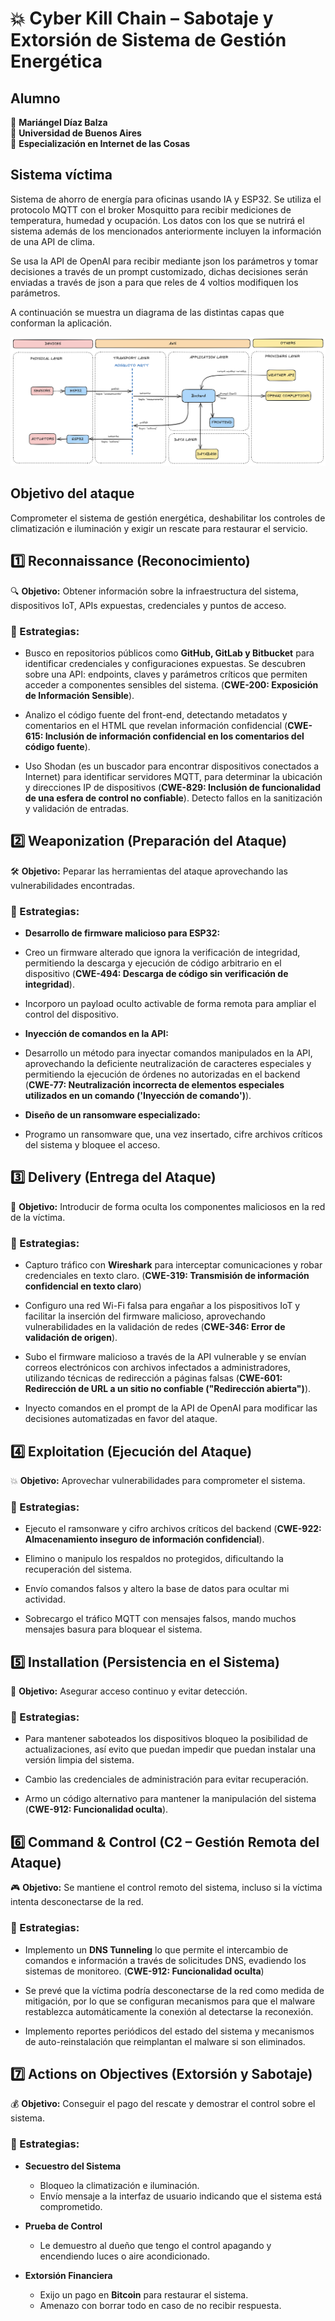 # 💥 Cyber Kill Chain – Sabotaje y Extorsión de Sistema de Gestión Energética

## Alumno

👤 **Mariángel Díaz Balza**<br>
🏫 **Universidad de Buenos Aires**<br>
📲 **Especialización en Internet de las Cosas**<br>

## Sistema víctima

Sistema de ahorro de energía para oficinas usando IA y ESP32. Se utiliza el protocolo MQTT con el broker Mosquitto para recibir mediciones de temperatura, humedad y ocupación. Los datos con los que se nutrirá el sistema además de los mencionados anteriormente incluyen la información de una API de clima.

Se usa la API de OpenAI para recibir mediante json los parámetros y tomar decisiones a través de un prompt customizado, dichas decisiones serán enviadas a través de json a para que reles de 4 voltios modifiquen los parámetros.

A continuación se muestra un diagrama de las distintas capas que conforman la aplicación.

<img src="/CIBS/ejercicio_1_ciberkillchain_ataque/imagenes/diagramaTF.png">

## Objetivo del ataque

Comprometer el sistema de gestión energética, deshabilitar los controles de climatización e iluminación y exigir un rescate para restaurar el servicio.

## 1️⃣ Reconnaissance (Reconocimiento)

🔍 **Objetivo:** Obtener información sobre la infraestructura del sistema, dispositivos IoT, APIs expuestas, credenciales y puntos de acceso.

### 🔹 Estrategias:

- Busco en repositorios públicos como **GitHub, GitLab y Bitbucket** para identificar credenciales y configuraciones expuestas. Se descubren sobre una API: endpoints, claves y parámetros críticos que permiten acceder a componentes sensibles del sistema. (**CWE-200: Exposición de Información Sensible**).

- Analizo el código fuente del front-end, detectando metadatos y comentarios en el HTML que revelan información confidencial (**CWE-615: Inclusión de información confidencial en los comentarios del código fuente**).

- Uso Shodan (es un buscador para encontrar dispositivos conectados a Internet) para identificar servidores MQTT, para determinar la ubicación y direcciones IP de dispositivos (**CWE-829: Inclusión de funcionalidad de una esfera de control no confiable**). Detecto fallos en la sanitización y validación de entradas.


## 2️⃣ Weaponization (Preparación del Ataque)

🛠 **Objetivo:** Peparar las herramientas del ataque aprovechando las vulnerabilidades encontradas.

### 🔹 Estrategias:

- **Desarrollo de firmware malicioso para ESP32:**  

- Creo un firmware alterado que ignora la verificación de integridad, permitiendo la descarga y ejecución de código arbitrario en el dispositivo (**CWE-494: Descarga de código sin verificación de integridad**).

- Incorporo un payload oculto activable de forma remota para ampliar el control del dispositivo.

- **Inyección de comandos en la API:**  

- Desarrollo un método para inyectar comandos manipulados en la API, aprovechando la deficiente neutralización de caracteres especiales y permitiendo la ejecución de órdenes no autorizadas en el backend (**CWE-77: Neutralización incorrecta de elementos especiales utilizados en un comando ('Inyección de comando')**).

- **Diseño de un ransomware especializado:**  

- Programo un ransomware que, una vez insertado, cifre archivos críticos del sistema y bloquee el acceso.


## **3️⃣ Delivery (Entrega del Ataque)**

📩 **Objetivo:** Introducir de forma oculta los componentes maliciosos en la red de la víctima. 

### 🔹 Estrategias:

- Capturo tráfico con **Wireshark** para interceptar comunicaciones y robar credenciales en texto claro. (**CWE-319: Transmisión de información confidencial en texto claro**)

- Configuro una red Wi-Fi falsa para engañar a los pispositivos IoT y facilitar la inserción del firmware malicioso, aprovechando vulnerabilidades en la validación de redes (**CWE-346: Error de validación de origen**).

- Subo el firmware malicioso a través de la API vulnerable y se envían correos electrónicos con archivos infectados a administradores, utilizando técnicas de redirección a páginas falsas (**CWE-601: Redirección de URL a un sitio no confiable ("Redirección abierta")**).

- Inyecto comandos en el prompt de la API de OpenAI para modificar las decisiones automatizadas en favor del ataque.


## 4️⃣ Exploitation (Ejecución del Ataque)  

💥 **Objetivo:** Aprovechar vulnerabilidades para comprometer el sistema.  

### 🔹 Estrategias:

- Ejecuto el ramsonware y cifro archivos críticos del backend (**CWE-922: Almacenamiento inseguro de información confidencial**).

- Elimino o manipulo los respaldos no protegidos, dificultando la recuperación del sistema.

- Envío comandos falsos y altero la base de datos para ocultar mi actividad.  

- Sobrecargo el tráfico MQTT con mensajes falsos, mando muchos mensajes basura para bloquear el sistema.

## 5️⃣ Installation (Persistencia en el Sistema)  

🔗 **Objetivo:** Asegurar acceso continuo y evitar detección.  

### 🔹 Estrategias:

- Para mantener saboteados los dispositivos bloqueo la posibilidad de actualizaciones, así evito que puedan impedir que puedan instalar una versión limpia del sistema.

- Cambio las credenciales de administración para evitar recuperación.

- Armo un código alternativo para mantener la manipulación del sistema (**CWE-912: Funcionalidad oculta**).

## 6️⃣ Command & Control (C2 – Gestión Remota del Ataque)  
🎮 **Objetivo:** Se mantiene el control remoto del sistema, incluso si la víctima intenta desconectarse de la red. 

### 🔹 Estrategias:

- Implemento un **DNS Tunneling** lo que permite el intercambio de comandos e información a través de solicitudes DNS, evadiendo los sistemas de monitoreo. (**CWE-912: Funcionalidad oculta**) 

- Se prevé que la víctima podría desconectarse de la red como medida de mitigación, por lo que se configuran mecanismos para que el malware restablezca automáticamente la conexión al detectarse la reconexión. 

- Implemento reportes periódicos del estado del sistema y mecanismos de auto-reinstalación que reimplantan el malware si son eliminados.


## 7️⃣ Actions on Objectives (Extorsión y Sabotaje)  
💰 **Objetivo:** Conseguir el pago del rescate y demostrar el control sobre el sistema.  

### 🔹 Estrategias:

- **Secuestro del Sistema**

  - Bloqueo  la climatización e iluminación.  
  - Envío mensaje a la interfaz de usuario indicando que el sistema está comprometido.  

- **Prueba de Control**
  - Le demuestro al dueño que tengo el control apagando y encendiendo luces o aire acondicionado.

- **Extorsión Financiera**
  - Exijo un pago en **Bitcoin** para restaurar el sistema.  
  - Amenazo con borrar todo en caso de no recibir respuesta.  


